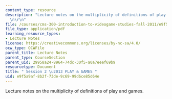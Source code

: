 ```yaml
---
content_type: resource
description: "Lecture notes on the multiplicity of definitions of play and games.\r\
  \n\r\n"
file: /courses/cms-300-introduction-to-videogame-studies-fall-2011/e9f5a9af8b2f73de9c6999d6ce85d64e_MITCMS_300F11_session_2.pdf
file_type: application/pdf
learning_resource_types:
- Lecture Notes
license: https://creativecommons.org/licenses/by-nc-sa/4.0/
ocw_type: OCWFile
parent_title: Lecture Notes
parent_type: CourseSection
parent_uid: 29958a24-8964-74dc-30f5-a0a7eeef69b9
resourcetype: Document
title: " Session 2 \u2013 PLAY & GAMES "
uid: e9f5a9af-8b2f-73de-9c69-99d6ce85d64e
---
```

Lecture notes on the multiplicity of definitions of play and games.

